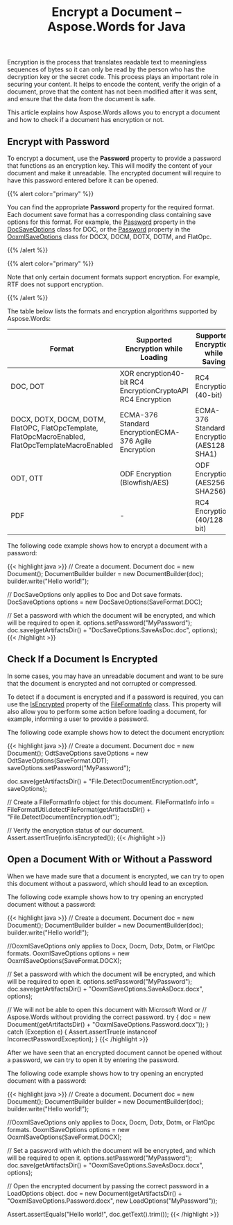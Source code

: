 ﻿---
title: Encrypt a Document – Aspose.Words for Java
articleTitle: Encrypt a Document
linktitle: Encrypt a Document
description: "Aspose.Words for Java allows you to encrypt your document using appropriate encryption algorithms for specific document formats."
type: docs
weight: 20
url: /java/encrypt-a-document/
---

Encryption is the process that translates readable text to meaningless sequences of bytes so it can only be read by the person who has the decryption key or the secret code. This process plays an important role in securing your content. It helps to encode the content, verify the origin of a document, prove that the content has not been modified after it was sent, and ensure that the data from the document is safe.

This article explains how Aspose.Words allows you to encrypt a document and how to check if a document has encryption or not.

## Encrypt with Password

To encrypt a document, use the **Password** property to provide a password that functions as an encryption key. This will modify the content of your document and make it unreadable. The encrypted document will require to have this password entered before it can be opened.

{{% alert color="primary" %}}

You can find the appropriate **Password** property for the required format. Each document save format has a corresponding class containing save options for this format. For example, the [Password](https://apireference.aspose.com/words/java/com.aspose.words/docsaveoptions#Password) property in the [DocSaveOptions](https://apireference.aspose.com/words/java/com.aspose.words/DocSaveOptions) class for DOC, or the [Password](https://apireference.aspose.com/words/java/com.aspose.words/ooxmlsaveoptions#Password) property in the [OoxmlSaveOptions](https://apireference.aspose.com/words/java/com.aspose.words/OoxmlSaveOptions) class for DOCX, DOCM, DOTX, DOTM, and FlatOpc.

{{% /alert %}}

{{% alert color="primary" %}}

Note that only certain document formats support encryption. For example, RTF does not support encryption.

{{% /alert %}}

The table below lists the formats and encryption algorithms supported by Aspose.Words:

| Format                                                       | Supported Encryption while Loading                          | Supported Encryption while Saving            |
| ------------------------------------------------------------ | ----------------------------------------------------------- | -------------------------------------------- |
| DOC, DOT                                                     | XOR encryption40-bit RC4 EncryptionCryptoAPI RC4 Encryption | RC4 Encryption (40-bit)                      |
| DOCX, DOTX, DOCM, DOTM, FlatOPC, FlatOpcTemplate, FlatOpcMacroEnabled, FlatOpcTemplateMacroEnabled | ECMA-376 Standard EncryptionECMA-376 Agile Encryption       | ECMA-376 Standard Encryption (AES128 + SHA1) |
| ODT, OTT                                                     | ODF Encryption (Blowfish/AES)                               | ODF Encryption (AES256 + SHA256)             |
| PDF                                                          | -                                                           | RC4 Encryption (40/128 bit)                  |

The following code example shows how to encrypt a document with a password:

{{< highlight java >}}
// Create a document.
Document doc = new Document();
DocumentBuilder builder = new DocumentBuilder(doc);
builder.write("Hello world!");

// DocSaveOptions only applies to Doc and Dot save formats.
DocSaveOptions options = new DocSaveOptions(SaveFormat.DOC);

// Set a password with which the document will be encrypted, and which will be required to open it.
options.setPassword("MyPassword");
doc.save(getArtifactsDir() + "DocSaveOptions.SaveAsDoc.doc", options);
{{< /highlight >}}

## Check If a Document Is Encrypted

In some cases, you may have an unreadable document and want to be sure that the document is encrypted and not corrupted or compressed.

To detect if a document is encrypted and if a password is required, you can use the [IsEncrypted](https://apireference.aspose.com/words/java/com.aspose.words/fileformatinfo#IsEncrypted) property of the [FileFormatInfo](https://apireference.aspose.com/words/java/com.aspose.words/FileFormatInfo) class. This property will also allow you to perform some action before loading a document, for example, informing a user to provide a password.

The following code example shows how to detect the document encryption:

{{< highlight java >}}
// Create a document.
Document doc = new Document();
OdtSaveOptions saveOptions = new OdtSaveOptions(SaveFormat.ODT);
saveOptions.setPassword("MyPassword");

doc.save(getArtifactsDir() + "File.DetectDocumentEncryption.odt", saveOptions);

// Create a FileFormatInfo object for this document.
FileFormatInfo info = FileFormatUtil.detectFileFormat(getArtifactsDir() + "File.DetectDocumentEncryption.odt");

// Verify the encryption status of our document.
Assert.assertTrue(info.isEncrypted());
{{< /highlight >}}

## Open a Document With or Without a Password

When we have made sure that a document is encrypted, we can try to open this document without a password, which should lead to an exception.

The following code example shows how to try opening an encrypted document without a password:

{{< highlight java >}}
// Create a document.
Document doc = new Document();
DocumentBuilder builder = new DocumentBuilder(doc);
builder.write("Hello world!");

//OoxmlSaveOptions only applies to Docx, Docm, Dotx, Dotm, or FlatOpc formats.
OoxmlSaveOptions options = new OoxmlSaveOptions(SaveFormat.DOCX);

// Set a password with which the document will be encrypted, and which will be required to open it.
options.setPassword("MyPassword");
doc.save(getArtifactsDir() + "OoxmlSaveOptions.SaveAsDocx.docx", options);

// We will not be able to open this document with Microsoft Word or
// Aspose.Words without providing the correct password.
try
{
    doc = new Document(getArtifactsDir() + "OoxmlSaveOptions.Password.docx"));
}
catch (Exception e)
{
    Assert.assertTrue(e instanceof IncorrectPasswordException);
}
{{< /highlight >}}

After we have seen that an encrypted document cannot be opened without a password, we can try to open it by entering the password.

The following code example shows how to try opening an encrypted document with a password:

{{< highlight java >}}
// Create a document.
Document doc = new Document();
DocumentBuilder builder = new DocumentBuilder(doc);
builder.write("Hello world!");

//OoxmlSaveOptions only applies to Docx, Docm, Dotx, Dotm, or FlatOpc formats.
OoxmlSaveOptions options = new OoxmlSaveOptions(SaveFormat.DOCX);

// Set a password with which the document will be encrypted, and which will be required to open it.
options.setPassword("MyPassword");
doc.save(getArtifactsDir() + "OoxmlSaveOptions.SaveAsDocx.docx", options);

// Open the encrypted document by passing the correct password in a LoadOptions object.
doc = new Document(getArtifactsDir() + "OoxmlSaveOptions.Password.docx", new LoadOptions("MyPassword"));

Assert.assertEquals("Hello world!", doc.getText().trim());
{{< /highlight >}}
